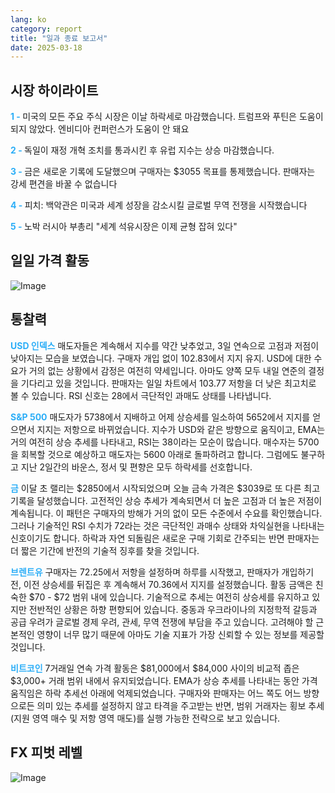 ```yaml
---
lang: ko
category: report
title: "일과 종료 보고서"
date: 2025-03-18
---
```



<h2>시장 하이라이트</h2>
<strong style="color: #2caef7;">1 - </strong> 미국의 모든 주요 주식 시장은 이날 하락세로 마감했습니다. 트럼프와 푸틴은 도움이 되지 않았다. 엔비디아 컨퍼런스가 도움이 안 돼요

<strong style="color: #2caef7;">2 - </strong> 독일이 재정 개혁 조치를 통과시킨 후 유럽 지수는 상승 마감했습니다.

<strong style="color: #2caef7;">3 - </strong> 금은 새로운 기록에 도달했으며 구매자는 $3055 목표를 통제했습니다. 판매자는 강세 편견을 바꿀 수 없습니다

<strong style="color: #2caef7;">4 - </strong> 피치: 백악관은 미국과 세계 성장을 감소시킬 글로벌 무역 전쟁을 시작했습니다

<strong style="color: #2caef7;">5 - </strong> 노박 러시아 부총리 "세계 석유시장은 이제 균형 잡혀 있다"



<h2>일일 가격 활동</h2>
<img src="https://markleighedu.github.io/img/Mar-2025/18-Mar-2025/price.jpg" alt="Image"/>

<h2>통찰력</h2>
<strong style="color: #2caef7;">USD 인덱스</strong> 매도자들은 계속해서 지수를 약간 낮추었고, 3일 연속으로 고점과 저점이 낮아지는 모습을 보였습니다. 구매자 개입 없이 102.83에서 지지 유지. USD에 대한 수요가 거의 없는 상황에서 감정은 여전히 약세입니다. 아마도 양쪽 모두 내일 연준의 결정을 기다리고 있을 것입니다. 판매자는 일일 차트에서 103.77 저항을 더 낮은 최고치로 볼 수 있습니다. RSI 신호는 28에서 극단적인 과매도 상태를 나타냅니다. 

<strong style="color: #2caef7;">S&P 500</strong> 매도자가 5738에서 지배하고 어제 상승세를 일소하여 5652에서 지지를 얻으면서 지지는 저항으로 바뀌었습니다. 지수가 USD와 같은 방향으로 움직이고, EMA는 거의 여전히 상승 추세를 나타내고, RSI는 38이라는 모순이 많습니다. 매수자는 5700을 회복할 것으로 예상하고 매도자는 5600 아래로 돌파하려고 합니다. 그럼에도 불구하고 지난 2일간의 바운스, 정서 및 편향은 모두 하락세를 선호합니다. 

<strong style="color: #2caef7;">금</strong> 이달 초 랠리는 $2850에서 시작되었으며 오늘 금속 가격은 $3039로 또 다른 최고 기록을 달성했습니다. 고전적인 상승 추세가 계속되면서 더 높은 고점과 더 높은 저점이 계속됩니다. 이 패턴은 구매자의 방해가 거의 없이 모든 수준에서 수요를 확인했습니다. 그러나 기술적인 RSI 수치가 72라는 것은 극단적인 과매수 상태와 차익실현을 나타내는 신호이기도 합니다. 하락과 자연 되돌림은 새로운 구매 기회로 간주되는 반면 판매자는 더 짧은 기간에 반전의 기술적 징후를 찾을 것입니다. 

<strong style="color: #2caef7;">브렌트유</strong> 구매자는 72.25에서 저항을 설정하며 하루를 시작했고, 판매자가 개입하기 전, 이전 상승세를 뒤집은 후 계속해서 70.36에서 지지를 설정했습니다. 활동 금액은 친숙한 $70 - $72 범위 내에 있습니다. 기술적으로 추세는 여전히 상승세를 유지하고 있지만 전반적인 상황은 하향 편향되어 있습니다. 중동과 우크라이나의 지정학적 갈등과 공급 우려가 글로벌 경제 우려, 관세, 무역 전쟁에 부담을 주고 있습니다. 고려해야 할 근본적인 영향이 너무 많기 때문에 아마도 기술 지표가 가장 신뢰할 수 있는 정보를 제공할 것입니다.   

<strong style="color: #2caef7;">비트코인</strong> 7거래일 연속 가격 활동은 $81,000에서 $84,000 사이의 비교적 좁은 $3,000+ 거래 범위 내에서 유지되었습니다. EMA가 상승 추세를 나타내는 동안 가격 움직임은 하락 추세선 아래에 억제되었습니다. 구매자와 판매자는 어느 쪽도 어느 방향으로든 의미 있는 추세를 설정하지 않고 타격을 주고받는 반면, 범위 거래자는 횡보 추세(지원 영역 매수 및 저항 영역 매도)를 실행 가능한 전략으로 보고 있습니다.



<h2>FX 피벗 레벨</h2>
<img src="https://markleighedu.github.io/img/Mar-2025/18-Mar-2025/pivot.jpg" alt="Image"/>